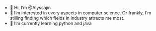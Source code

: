 - 👋 Hi, I’m @Alyssajin
- 👀 I’m interested in every aspects in computer science. Or frankly, I'm stilling finding which fields in industry attracts me most.
- 🌱 I’m currently learning python and java


<!---
Alyssajin/Alyssajin is a ✨ special ✨ repository because its `README.md` (this file) appears on your GitHub profile.
You can click the Preview link to take a look at your changes.
--->
